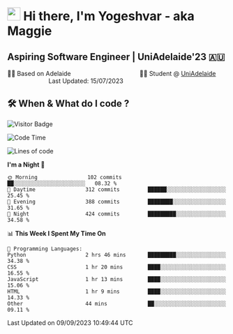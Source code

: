 <h1><img src="https://emojis.slackmojis.com/emojis/images/1531849430/4246/blob-sunglasses.gif?1531849430" width="30"/> Hi there, I'm Yogeshvar - aka Maggie</h1>

## Aspiring Software Engineer | UniAdelaide'23 🇦🇺  
🏂🏻  Based on Adelaide &nbsp;&nbsp;&nbsp;&nbsp;&nbsp;&nbsp;&nbsp;&nbsp;&nbsp;&nbsp;&nbsp;&nbsp;&nbsp;&nbsp;&nbsp;&nbsp;&nbsp;&nbsp;&nbsp;&nbsp;&nbsp;&nbsp;&nbsp;&nbsp;&nbsp;&nbsp;&nbsp;&nbsp;&nbsp;&nbsp;&nbsp;&nbsp;&nbsp;&nbsp;&nbsp;&nbsp;&nbsp;&nbsp;&nbsp;👨‍💻 Student @ [UniAdelaide](https://www.adelaide.edu.au)   &nbsp;&nbsp;&nbsp;&nbsp;&nbsp;&nbsp;&nbsp;&nbsp;&nbsp;&nbsp;&nbsp;&nbsp;&nbsp;&nbsp;&nbsp;&nbsp;&nbsp;&nbsp;&nbsp;&nbsp;&nbsp;&nbsp;&nbsp;&nbsp;Last Updated: 15/07/2023

## 🛠 When & What do I code ?  

![Visitor Badge](https://visitor-badge.feriirawann.repl.co?username=yogeshvar&repo=yogeshvar&label=Visitors&style=plastic&color=%23457BFF&contentType=svg)

<!--START_SECTION:waka-->
![Code Time](http://img.shields.io/badge/Code%20Time-2%2C295%20hrs%2012%20mins-blue)

![Lines of code](https://img.shields.io/badge/From%20Hello%20World%20I%27ve%20Written-4.0%20million%20lines%20of%20code-blue)

**I'm a Night 🦉** 

```text
🌞 Morning                102 commits         ██░░░░░░░░░░░░░░░░░░░░░░░   08.32 % 
🌆 Daytime                312 commits         ██████░░░░░░░░░░░░░░░░░░░   25.45 % 
🌃 Evening                388 commits         ████████░░░░░░░░░░░░░░░░░   31.65 % 
🌙 Night                  424 commits         █████████░░░░░░░░░░░░░░░░   34.58 % 
```


📊 **This Week I Spent My Time On** 

```text
💬 Programming Languages: 
Python                   2 hrs 46 mins       █████████░░░░░░░░░░░░░░░░   34.38 % 
CSS                      1 hr 20 mins        ████░░░░░░░░░░░░░░░░░░░░░   16.55 % 
JavaScript               1 hr 13 mins        ████░░░░░░░░░░░░░░░░░░░░░   15.06 % 
HTML                     1 hr 9 mins         ████░░░░░░░░░░░░░░░░░░░░░   14.33 % 
Other                    44 mins             ██░░░░░░░░░░░░░░░░░░░░░░░   09.11 % 
```


 Last Updated on 09/09/2023 10:49:44 UTC
<!--END_SECTION:waka-->
